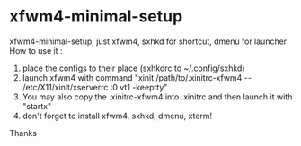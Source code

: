 # xfwm4-minimal-setup
xfwm4-minimal-setup, just xfwm4, sxhkd for shortcut, dmenu for launcher
How to use it :
1. place the configs to their place (sxhkdrc to ~/.config/sxhkd)
2. launch xfwm4 with command "xinit /path/to/.xinitrc-xfwm4 -- /etc/X11/xinit/xserverrc :0 vt1 -keeptty"
3. You may also copy the .xinitrc-xfwm4 into .xinitrc and then launch it with "startx"
4. don't forget to install xfwm4, sxhkd, dmenu, xterm!

Thanks
